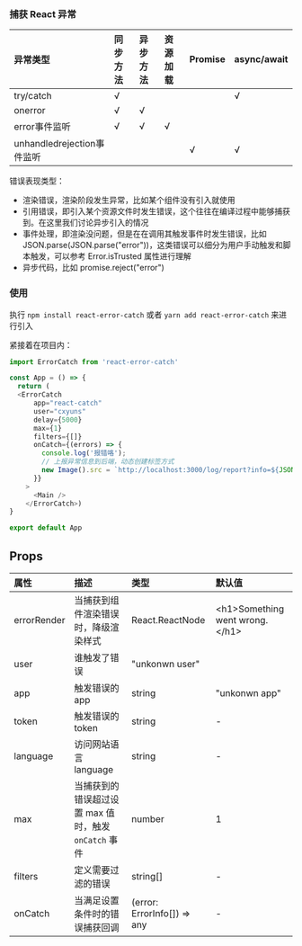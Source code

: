 ### 捕获 React 异常

|异常类型|同步方法|异步方法|资源加载|Promise|async/await|
|:---|:---|:---|:---|:---|:---|
|try/catch|√||||√|
|onerror|√|√||||
|error事件监听|√|√|√|||
|unhandledrejection事件监听||||√|√|

错误表现类型：

- 渲染错误，渲染阶段发生异常，比如某个组件没有引入就使用
- 引用错误，即引入某个资源文件时发生错误，这个往往在编译过程中能够捕获到。在这里我们讨论异步引入的情况
- 事件处理，即渲染没问题，但是在在调用其触发事件时发生错误，比如 JSON.parse(JSON.parse("error"))，这类错误可以细分为用户手动触发和脚本触发，可以参考 Error.isTrusted 属性进行理解
- 异步代码，比如 promise.reject("error")


### 使用

执行 `npm install react-error-catch` 或者 `yarn add react-error-catch` 来进行引入

紧接着在项目内：

```javascript
import ErrorCatch from 'react-error-catch'

const App = () => {
  return (
  <ErrorCatch
      app="react-catch"
      user="cxyuns"
      delay={5000}
      max={1}
      filters={[]}
      onCatch={(errors) => {
        console.log('报错咯');
        // 上报异常信息到后端，动态创建标签方式
        new Image().src = `http://localhost:3000/log/report?info=${JSON.stringify(errors)}`
      }}
    >
      <Main />
    </ErrorCatch>)
}

export default App
```

## Props

|属性|描述|类型|默认值|
|:---|:---|:---|:---|
|errorRender|当捕获到组件渲染错误时，降级渲染样式|React.ReactNode|\<h1>Something went wrong.\</h1>|
|user|谁触发了错误|"unkonwn user"||
|app|触发错误的 app|string|"unkonwn app"|
|token|触发错误的 token|string|-|
|language|访问网站语言 language|string|-|
|max|当捕获到的错误超过设置 max 值时，触发 `onCatch` 事件|number|1|
|filters|定义需要过滤的错误|string[]|-|
|onCatch|当满足设置条件时的错误捕获回调|(error: ErrorInfo[]) => any|-|

